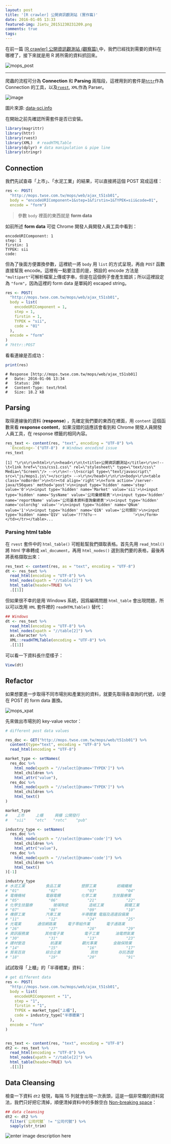 ```yaml
---
layout: post
title: '[R crawler] 公開資訊觀測站 (實作篇)'
date: 2016-01-05 13:33
featured-img: Jietu_20151230231209.png
comments: true
tags: 
---
```


在前一篇 [[R crawler] 公開資訊觀測站 (觀察篇) ](http://leoluyi.logdown.com/posts/400371-public-observatory)中，我們已經找到需要的資料在哪裡了，接下來就是用 R 將所需的資料抓回來。

![mops_post](https://lh3.googleusercontent.com/40U5s2kaifs8YEL9kjPIW5sLkSrMnklcnqoDhptJAxztVia9e_ERXE9W3OarLjI28WcH=s0 "mops_post")

---

爬蟲的流程可分為 **Connection** 和 **Parsing** 兩階段，這裡用到的套件是[`httr`](https://cran.r-project.org/web/packages/httr/vignettes/quickstart.html)作為 Connection 的工具，以及[`rvest`](https://github.com/hadley/rvest), `XML`作為 Parser。


![image](https://lh3.googleusercontent.com/3gQc0KwZV-07F3stcRQJjSLVPs1jnAPg70JqM_St2zBtAYMfRlv0GN4_i5PI0vtWcmFnI2POpyw-WJ0Gm4khYp-jJPOY5sDlK-IPY5WqWsx3W_dyaaIPDDdQKkLhXX2DmyKrenyRSpJj90pHSqXWkLQqNI5Z0-uZNLLLJCYielp-OmJqUcrrrxLVoOv-PgXV51I_GOEo4gpl4rezW_249ksDUv_EuLorONOd5ZcXCyjzL8sA4so2_wb-oIGwhrUa9CXEfJ6UGOvs9We4dOJgZqkJL8dmSf0nF2PB7a3dkGUHgalmKpfZaEqVi4u7AcxUxPdPv6AaJ6apRfEmlm_ffpHxAgmHhfGLx7jcKzikyONqurZPzU8nwbeP2R2mN--rJbo76j8pYDuCM7EM8goGofPny9WQJvuG-0mGR7IVHq58qG7BqFs_nlMjU4fBojEV-lg89gq9zpPORkUxScSkA2uVYn3a9hnMDmuHMHYR6bVR3834q-1W0Ol2TTlZoIskaYLr7KZmMZuH1o0HRQC-zG253jcFvYcrbpmmtpPixOj9zWIt2gqf4lkQvN6GUtc8UlfElxdsHQ4QNG5yeiOHtZ3Lv4RxRR0=w903-h618-no)

圖片來源: [data-sci.info](http://data-sci.info)

在開始之前先確認所需套件是否已安裝。

```r
library(magrittr)
library(httr)
library(rvest)
library(XML)  # readHTMLTable
library(dplyr) # data manipulation & pipe line
library(stringr)
```


## Connection

我們先試查尋「上市」、「水泥工業」的結果，可以直接將這個 POST 寫成這樣：

```r
res <- POST(
  "http://mops.twse.com.tw/mops/web/ajax_t51sb01",
  body = "encodeURIComponent=1&step=1&firstin=1&TYPEK=sii&code=01",
  encode = "form")
```

> 參數 `body` 裡面的東西就是 **form data** 

如前所述 **form data** 可從 Chrome 開發人員開發人員工具中看到：

```
encodeURIComponent: 1
step: 1
firstin: 1
TYPEK: sii
code:
```

但為了後面方便置換參數，這裡統一將 `body` 用 `list` 的方式呈現，再由 `POST` 函數直接幫我 encode。這裡有一點要注意的是，預設的 encode 方法是 `"multipart"`可解析檔案上傳或字串，但是在這個例子會產生錯誤；所以這裡設定為 `"form"`，因為這裡的 form data 是單純的 escaped string。

```r
res <- POST(
  "http://mops.twse.com.tw/mops/web/ajax_t51sb01",
  body = list(
    encodeURIComponent = 1,
    step = 1,
    firstin = 1,
    TYPEK = "sii",
    code = "01"
  ),
  encode = "form"
)
# ?httr::POST
```

看看連線是否成功：

```r
print(res)
```

```
# Response [http://mops.twse.com.tw/mops/web/ajax_t51sb01]
#   Date: 2016-01-06 13:34
#   Status: 200
#   Content-Type: text/html
#   Size: 18.2 kB   
```


## Parsing

取得連線後的資料 (**response**) ，先確定我們要的東西在裡面，用 `content` 這個函數來看 **response content**，如果沒錯的話應該會看到和 Chrome 開發人員開發人員工具，在 response 標籤的相同內容。

```r
res_text <- content(res, "text", encoding = "UTF-8") %>%
  `Encoding<-`("UTF-8")  # Windows encodind issue
res_text
```
```
[1] "\r\n\r\n<html>\r\n<head>\r\n\t<title>公開資訊觀測站</title>\r\n<!--\t<link href=\"css/css1.css\" rel=\"stylesheet\" type=\"text/css\" Media=\"Screen\"/> -->\r\n<!--\t<script type=\"text/javascript\" src=\"js/mops1.js\"></script> -->\r\n</head>\r\n\r\n<body>\r\n<table class='noBorder'>\n<tr><td align='right'>\n<form action='/server-java/t56ques' method='post'>\n<input type='hidden' name='step' value='0'>\n<input type='hidden' name='Market' value='sii'>\n<input type='hidden' name='SysName' value='公司彙總報表'>\n<input type='hidden' name='reportName' value='公司基本資料查詢彙總表'>\n<input type='hidden' name='colorchg' value=''>\n<input type='hidden' name='QNum' value='1'>\n<input type='hidden' name='Q1N' value='公司類別'>\n<input type='hidden' name='Q1V' value='???d?u·~                '>\n</form></td></tr></table>...
```

### Parsing html table

在 `rvest` 套件中的 `html_table()` 可輕鬆幫我們擷取表格。首先先用 `read_html()` 將 html 字串轉成 `xml_document`，再用 `html_nodes()` 選到我們要的表格，最後再將表格擷取出來：

```r
res_text <- content(res, as = "text", encoding = "UTF-8")
dt <- res_text %>%
  read_html(encoding = "UTF-8") %>%
  html_nodes(xpath = "//table[2]") %>%
  html_table(header=TRUE) %>%
  .[[1]]
```

但如果很不幸的是用 Windows 系統，因爲編碼問題 `html_table` 會出現問題，所以可以改用 `XML` 套件裡的 `readHTMLTable()` 替代：

```r
## Windows
dt <- res_text %>%
  read_html(encoding = "UTF-8") %>%
  html_nodes(xpath = "//table[2]") %>%
  as.character %>%
  XML::readHTMLTable(encoding = "UTF-8") %>%
  .[[1]]
```

可以看一下資料長什麼樣子：
```r
View(dt)
```




## Refactor

如果想要進一步取得不同市場別和產業別的資料，就要先取得各查詢的代號，以便在 POST 的 form data 置換。

![mops_xpat](https://lh3.googleusercontent.com/-ufi0pm7AwXw/VotQl8OUw-I/AAAAAAAAFKM/V2ZzW6RMxK8/s0/Jietu_20160102150708.png "mops_xpath")

先來做出市場別的 key-value vector：

```r
# different post data values

res_doc <- GET("http://mops.twse.com.tw/mops/web/t51sb01") %>% 
  content(type="text", encoding = "UTF-8") %>% 
  read_html(encoding = "UTF-8")

market_type <- setNames(
  res_doc %>%
    html_node(xpath = "//select[@name='TYPEK']") %>%
    html_children %>%
    html_attr("value"),
  res_doc %>%
    html_node(xpath = "//select[@name='TYPEK']") %>%
    html_children %>%
    html_text()
)

market_type
#    上市     上櫃     興櫃 公開發行 
#   "sii"    "otc"   "rotc"    "pub" 
```

```r
industry_type <- setNames(
  res_doc %>%
    html_node(xpath = "//select[@name='code']") %>%
    html_children %>%
    html_attr("value"),
  res_doc %>%
    html_node(xpath = "//select[@name='code']") %>%
    html_children %>%
    html_text()
)[-1]

industry_type
# 水泥工業         食品工業         塑膠工業         紡織纖維 
# "01"             "02"             "03"             "04" 
# 電機機械         電器電纜         化學工業       生技醫療業 
# "05"             "06"             "21"             "22" 
# 化學生技醫療         玻璃陶瓷         造紙工業         鋼鐵工業 
# "07"             "08"             "09"             "10" 
# 橡膠工業         汽車工業         半導體業 電腦及週邊設備業 
# "11"             "12"             "24"             "25" 
# 光電業       通信網路業     電子零組件業       電子通路業 
# "26"             "27"             "28"             "29" 
# 資訊服務業       其他電子業         電子工業       油電燃氣業 
# "30"             "31"             "13"             "23" 
# 建材營造           航運業         觀光事業       金融保險業 
# "14"             "15"             "16"             "17" 
# 貿易百貨         綜合企業             其他         存託憑證 
# "18"             "19"             "20"             "91"

```

試試取得「上櫃」的「半導體業」資料：

```r
# get different data
res <- POST(
  "http://mops.twse.com.tw/mops/web/ajax_t51sb01",
  body = list(
    encodeURIComponent = "1",
    step = "1",
    firstin = "1",
    TYPEK = market_type["上櫃"],
    code = industry_type["半導體業"]
  ),
  encode = "form"
)


res_text <- content(res, "text", encoding = "UTF-8")
dt2 <- res_text %>% 
  read_html(encoding = "UTF-8") %>%
  html_nodes(xpath = "//table[2]") %>%  
  html_table(header=TRUE) %>%
  .[[1]]
```

## Data Cleansing

檢查一下資料 `dt2` 發現，每隔 15 列就會出現一次表頭，這是一個非常爛的資料寫法，我們只好把它清掉，順便清掉資料中的多餘空白 [Non-breaking space](https://en.wikipedia.org/wiki/Non-breaking_space)：

```r
## data cleansing
dt2 <- dt2 %>% 
  filter(`公司代號` != "公司代號") %>% 
  sapply(str_trim)
```

![enter image description here](https://lh3.googleusercontent.com/-TtdQsxgfA8Y/V1wfbqWixGI/AAAAAAAAGvA/ltpIqRns3wA9pVypaTo6-F_3gf0w8dsNACKgB/s0/mops_result_table.png "mops_result_table.png")

